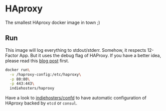 # HAproxy

The smallest HAproxy docker image in town ;)

## Run

This image will log everything to stdout/stderr. Somehow, it respects 12-Factor App. But it uses the debug flag of HAProxy. If you have a better idea, please read this [blog post](http://pierre-o.fr/blog/2014/08/27/haproxy-coreos/) first.

```bash
docker run\
  -v /haproxy-config:/etc/haproxy\
  -p 80:80\
  -p 443:443\
  indiehosters/haproxy
```

Have a look to [indiehosters/confd](https://registry.hub.docker.com/u/indiehosters/confd/) to have automatic configuration of HAproxy backed by `etcd` or `consul`.
